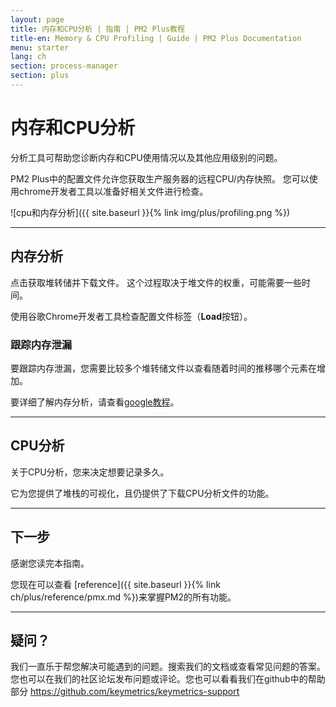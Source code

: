 ```yaml
---
layout: page
title: 内存和CPU分析 | 指南 | PM2 Plus教程
title-en: Memory & CPU Profiling | Guide | PM2 Plus Documentation
menu: starter
lang: ch
section: process-manager
section: plus
---
```


# 内存和CPU分析

分析工具可帮助您诊断内存和CPU使用情况以及其他应用级别的问题。

PM2 Plus中的配置文件允许您获取生产服务器的远程CPU/内存快照。 您可以使用chrome开发者工具以准备好相关文件进行检查。

![cpu和内存分析]({{ site.baseurl }}{% link img/plus/profiling.png %})

---

## 内存分析

点击获取堆转储并下载文件。 这个过程取决于堆文件的权重，可能需要一些时间。

使用谷歌Chrome开发者工具检查配置文件标签（**Load**按钮）。

### 跟踪内存泄漏

要跟踪内存泄漏，您需要比较多个堆转储文件以查看随着时间的推移哪个元素在增加。

要详细了解内存分析，请查看[google教程](https://developer.chrome.com/devtools/docs/heap-profiling)。

---

## CPU分析

关于CPU分析，您来决定想要记录多久。

它为您提供了堆栈的可视化，且仍提供了下载CPU分析文件的功能。

---

## 下一步

感谢您读完本指南。

您现在可以查看 [reference]({{ site.baseurl }}{% link ch/plus/reference/pmx.md %})来掌握PM2的所有功能。

---

## 疑问？

我们一直乐于帮您解决可能遇到的问题。搜索我们的文档或查看常见问题的答案。您也可以在我们的社区论坛发布问题或评论。您也可以看看我们在github中的帮助部分 https://github.com/keymetrics/keymetrics-support
